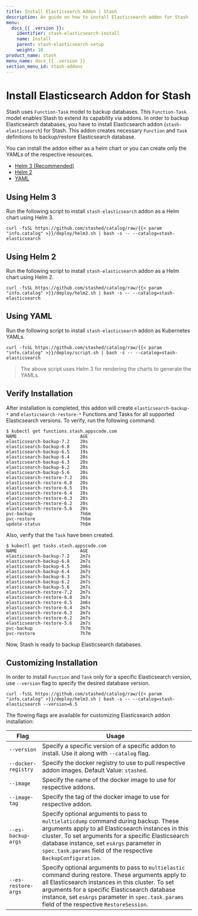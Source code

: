 ```yaml
---
title: Install Elasticsearch Addon | Stash
description: An guide on how to install Elasticsearch addon for Stash
menu:
  docs_{{ .version }}:
    identifier: stash-elasticsearch-install
    name: Install
    parent: stash-elasticsearch-setup
    weight: 10
product_name: stash
menu_name: docs_{{ .version }}
section_menu_id: stash-addons
---
```


# Install Elasticsearch Addon for Stash

Stash uses `Function-Task` model to backup databases. This `Function-Task` model enables Stash to extend its capability via addons. In order to backup Elasticsearch databases, you have to install Elasticsearch addon (`stash-elasticsearch`) for Stash. This addon creates necessary `Function` and `Task` definitions to backup/restore Elasticsearch database.

You can install the addon either as a helm chart or you can create only the YAMLs of the respective resources.

<ul class="nav nav-tabs" id="installerTab" role="tablist">
  <li class="nav-item">
    <a class="nav-link active" id="helm3-tab" data-toggle="tab" href="#helm3" role="tab" aria-controls="helm3" aria-selected="true">Helm 3 (Recommended)</a>
  </li>
  <li class="nav-item">
    <a class="nav-link" id="helm2-tab" data-toggle="tab" href="#helm2" role="tab" aria-controls="helm2" aria-selected="false">Helm 2</a>
  </li>
  <li class="nav-item">
    <a class="nav-link" id="script-tab" data-toggle="tab" href="#script" role="tab" aria-controls="script" aria-selected="false">YAML</a>
  </li>
</ul>
<div class="tab-content" id="installerTabContent">
  <div class="tab-pane fade show active" id="helm3" role="tabpanel" aria-labelledby="helm3-tab">

## Using Helm 3

Run the following script to install `stash-elasticsearch` addon as a Helm chart using Helm 3.

```console
curl -fsSL https://github.com/stashed/catalog/raw/{{< param "info.catalog" >}}/deploy/helm3.sh | bash -s -- --catalog=stash-elasticsearch
```

</div>
<div class="tab-pane fade" id="helm2" role="tabpanel" aria-labelledby="helm2-tab">

## Using Helm 2

Run the following script to install `stash-elasticsearch` addon as a Helm chart using Helm 2.

```console
curl -fsSL https://github.com/stashed/catalog/raw/{{< param "info.catalog" >}}/deploy/helm2.sh | bash -s -- --catalog=stash-elasticsearch
```

</div>
<div class="tab-pane fade" id="script" role="tabpanel" aria-labelledby="script-tab">

## Using YAML

Run the following script to install `stash-elasticsearch` addon as Kubernetes YAMLs.

```console
curl -fsSL https://github.com/stashed/catalog/raw/{{< param "info.catalog" >}}/deploy/script.sh | bash -s -- --catalog=stash-elasticsearch
```

>The above script uses Helm 3 for rendering the charts to generate the YAMLs.

</div>
</div>

## Verify Installation

After installation is completed, this addon will create `elasticsearch-backup-*` and `elasticsearch-restore-*` Functions and Tasks for all supported Elasticsearch versions. To verify, run the following command:

```console
$ kubectl get functions.stash.appscode.com
NAME                        AGE
elasticsearch-backup-7.2    20s
elasticsearch-backup-6.8    20s
elasticsearch-backup-6.5    19s
elasticsearch-backup-6.4    20s
elasticsearch-backup-6.3    20s
elasticsearch-backup-6.2    20s
elasticsearch-backup-5.6    20s
elasticsearch-restore-7.2   20s
elasticsearch-restore-6.8   20s
elasticsearch-restore-6.5   19s
elasticsearch-restore-6.4   20s
elasticsearch-restore-6.3   20s
elasticsearch-restore-6.2   20s
elasticsearch-restore-5.6   20s
pvc-backup                  7h6m
pvc-restore                 7h6m
update-status               7h6m
```

Also, verify that the `Task` have been created.

```console
$ kubectl get tasks.stash.appscode.com
NAME                        AGE
elasticsearch-backup-7.2    2m7s
elasticsearch-backup-6.8    2m7s
elasticsearch-backup-6.5    2m6s
elasticsearch-backup-6.4    2m7s
elasticsearch-backup-6.3    2m7s
elasticsearch-backup-6.2    2m7s
elasticsearch-backup-5.6    2m7s
elasticsearch-restore-7.2   2m7s
elasticsearch-restore-6.8   2m7s
elasticsearch-restore-6.5   2m6s
elasticsearch-restore-6.4   2m7s
elasticsearch-restore-6.3   2m7s
elasticsearch-restore-6.2   2m7s
elasticsearch-restore-5.6   2m7s
pvc-backup                  7h7m
pvc-restore                 7h7m
```

Now, Stash is ready to backup Elasticsearch databases.

## Customizing Installation

In order to install `Function` and `Task` only for a specific Elasticsearch version, use `--version` flag to specify the desired database version.

```console
curl -fsSL https://github.com/stashed/catalog/raw/{{< param "info.catalog" >}}/deploy/helm3.sh | bash -s -- --catalog=stash-elasticsearch --version=6.5
```

The flowing flags are available for customizing Elasticsearch addon installation:

| Flag                | Usage                                                                                                                                                                                                                                                                                                             |
| ------------------- | ----------------------------------------------------------------------------------------------------------------------------------------------------------------------------------------------------------------------------------------------------------------------------------------------------------------- |
| `--version`         | Specify a specific version of a specific addon to install. Use it along with `--catalog` flag.                                                                                                                                                                                                                    |
| `--docker-registry` | Specify the docker registry to use to pull respective addon images. Default Value: `stashed`.                                                                                                                                                                                                                     |
| `--image`           | Specify the name of the docker image to use for respective addons.                                                                                                                                                                                                                                                |
| `--image-tag`       | Specify the tag of the docker image to use for respective addon.                                                                                                                                                                                                                                                  |
| `--es-backup-args`  | Specify optional arguments to pass to `multielaticdump` command during backup. These arguments apply to all Elasticsearch instances in this cluster. To set arguments for a specific Elasticsearch database instance, set `esArgs` parameter in `spec.task.params` field of the respective `BackupConfiguration`. |
| `--es-restore-args` | Specify optional arguments to pass to `multielastic` command during restore. These arguments apply to all Elasticsearch instances in this cluster. To set arguments for a specific Elasticsearch database instance, set `esArgs` parameter in `spec.task.params` field of the respective `RestoreSession`.        |
